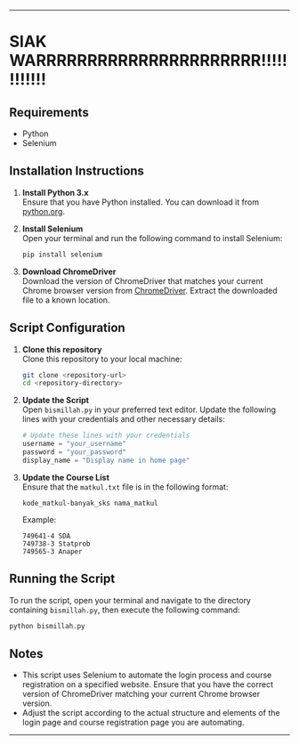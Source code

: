 ---

# SIAK WARRRRRRRRRRRRRRRRRRRRRR!!!!!!!!!!!!

## Requirements

- Python
- Selenium

## Installation Instructions

1. **Install Python 3.x**  
   Ensure that you have Python installed. You can download it from [python.org](https://www.python.org/downloads/).

2. **Install Selenium**  
   Open your terminal and run the following command to install Selenium:
   ```sh
   pip install selenium
   ```

3. **Download ChromeDriver**  
   Download the version of ChromeDriver that matches your current Chrome browser version from [ChromeDriver](https://sites.google.com/a/chromium.org/chromedriver/downloads). Extract the downloaded file to a known location.

## Script Configuration

1. **Clone this repository**  
   Clone this repository to your local machine:
   ```sh
   git clone <repository-url>
   cd <repository-directory>
   ```

2. **Update the Script**  
   Open `bismillah.py` in your preferred text editor. Update the following lines with your credentials and other necessary details:
   ```python
   # Update these lines with your credentials
   username = "your_username"
   password = "your_password"
   display_name = "Display name in home page" 
   ```

3. **Update the Course List**  
   Ensure that the `matkul.txt` file is in the following format:
   ```
   kode_matkul-banyak_sks nama_matkul
   ```
   Example:
   ```
   749641-4 SDA
   749738-3 Statprob
   749565-3 Anaper
   ```

## Running the Script

To run the script, open your terminal and navigate to the directory containing `bismillah.py`, then execute the following command:
```sh
python bismillah.py
```

## Notes

- This script uses Selenium to automate the login process and course registration on a specified website. Ensure that you have the correct version of ChromeDriver matching your current Chrome browser version.
- Adjust the script according to the actual structure and elements of the login page and course registration page you are automating.

---